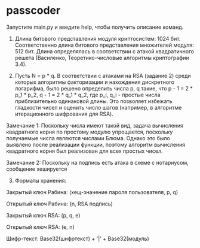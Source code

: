 # passcoder

Запустите main.py и введите help, чтобы получить описание команд.

1. Длина битового представления модуля криптосистем: 1024 бит. Соответственно длина битового представления множителей модуля: 512 бит. Длина определялась в соответствии с атакой квадратичного решета (Василенко, Теоретико-числовые алгоритмы криптографии 3.4).

2. Пусть N = p * q. В соответствии с атаками на RSA (задание 2) среди которых алгоритмы факторизации и нахождения дискретного логарифма, было решено определить числа p, q такие, что p - 1 = 2 * p_1 * p_2, q - 1 = 2 * q_1 * q_2, где p_i, q_i - простые числа приблизительно одинаковой длины. Это позволяет избежать гладкости чисел и оценить число шагов (например, в алгоритме итерационного шифрования для RSA).

Замечание 1: Поскольку числа имеют такой вид, задача вычисления квадратного корня по простому модулю упрощается, поскольку получаемые числа являются числами Блюма. Однако это было выявлено после реализации функции, поэтому алгоритм вычисления квадратного корня был реализован для всех простых чисел.

Замечание 2: Поскольку на подпись есть атака в схеме с нотариусом, сообщение хешируется

3. Форматы хранения:

Закрытый ключ Рабина: (хещ-значение пароля пользователя, p, q)

Открытый ключ Рабина: (n, RSA подпись)

Закрытый ключ RSA: (p, q, e)

Открытый ключ RSA: (e, n)

Шифр-текст: Base32(шифртекст) + '|' + Base32(модуль)
